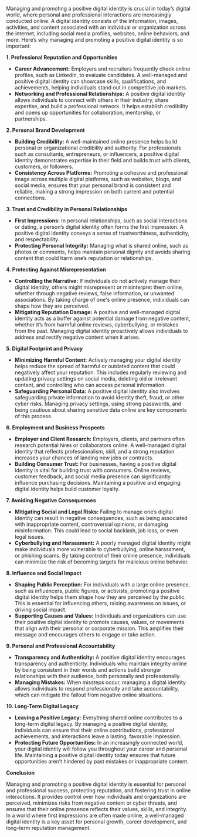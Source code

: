 Managing and promoting a positive digital identity is crucial in today’s digital world, where personal and professional interactions are increasingly conducted online. A digital identity consists of the information, images, activities, and content associated with an individual or organization across the internet, including social media profiles, websites, online behaviors, and more. Here’s why managing and promoting a positive digital identity is so important:

<b>1. Professional Reputation and Opportunities </b>

* **Career Advancement:** Employers and recruiters frequently check online profiles, such as LinkedIn, to evaluate candidates. A well-managed and positive digital identity can showcase skills, qualifications, and achievements, helping individuals stand out in competitive job markets.
* **Networking and Professional Relationships:** A positive digital identity allows individuals to connect with others in their industry, share expertise, and build a professional network. It helps establish credibility and opens up opportunities for collaboration, mentorship, or partnerships.

<b>2. Personal Brand Development </b>

* **Building Credibility:** A well-maintained online presence helps build personal or organizational credibility and authority. For professionals such as consultants, entrepreneurs, or influencers, a positive digital identity demonstrates expertise in their field and builds trust with clients, customers, or followers.
* **Consistency Across Platforms:** Promoting a cohesive and professional image across multiple digital platforms, such as websites, blogs, and social media, ensures that your personal brand is consistent and reliable, making a strong impression on both current and potential connections.

<b>3. Trust and Credibility in Personal Relationships </b>

* **First Impressions:** In personal relationships, such as social interactions or dating, a person’s digital identity often forms the first impression. A positive digital identity conveys a sense of trustworthiness, authenticity, and respectability.
* **Protecting Personal Integrity:** Managing what is shared online, such as photos or comments, helps maintain personal dignity and avoids sharing content that could harm one’s reputation or relationships.

<b>4. Protecting Against Misrepresentation </b>

* **Controlling the Narrative:** If individuals do not actively manage their digital identity, others might misrepresent or misinterpret them online, whether through negative reviews, false information, or unwanted associations. By taking charge of one's online presence, individuals can shape how they are perceived.
* **Mitigating Reputation Damage:** A positive and well-managed digital identity acts as a buffer against potential damage from negative content, whether it’s from harmful online reviews, cyberbullying, or mistakes from the past. Managing digital identity proactively allows individuals to address and rectify negative content when it arises.

<b>5. Digital Footprint and Privacy </b>

* **Minimizing Harmful Content:** Actively managing your digital identity helps reduce the spread of harmful or outdated content that could negatively affect your reputation. This includes regularly reviewing and updating privacy settings on social media, deleting old or irrelevant content, and controlling who can access personal information.
* **Safeguarding Personal Data:** A positive digital identity also involves safeguarding private information to avoid identity theft, fraud, or other cyber risks. Managing privacy settings, using strong passwords, and being cautious about sharing sensitive data online are key components of this process.

<b>6. Employment and Business Prospects </b>

* **Employer and Client Research:** Employers, clients, and partners often research potential hires or collaborators online. A well-managed digital identity that reflects professionalism, skill, and a strong reputation increases your chances of landing new jobs or contracts.
* **Building Consumer Trust:** For businesses, having a positive digital identity is vital for building trust with consumers. Online reviews, customer feedback, and social media presence can significantly influence purchasing decisions. Maintaining a positive and engaging digital identity helps build customer loyalty.

<b>7. Avoiding Negative Consequences </b>

* **Mitigating Social and Legal Risks:** Failing to manage one’s digital identity can result in negative consequences, such as being associated with inappropriate content, controversial opinions, or damaging misinformation. This could lead to social backlash, job loss, or even legal issues.
* **Cyberbullying and Harassment:** A poorly managed digital identity might make individuals more vulnerable to cyberbullying, online harassment, or phishing scams. By taking control of their online presence, individuals can minimize the risk of becoming targets for malicious online behavior.

<b>8. Influence and Social Impact </b>

* **Shaping Public Perception:** For individuals with a large online presence, such as influencers, public figures, or activists, promoting a positive digital identity helps them shape how they are perceived by the public. This is essential for influencing others, raising awareness on issues, or driving social impact.
* **Supporting Causes and Values:** Individuals and organizations can use their positive digital identity to promote causes, values, or movements that align with their personal or corporate mission. This amplifies their message and encourages others to engage or take action.

<b>9. Personal and Professional Accountability </b>

* **Transparency and Authenticity:** A positive digital identity encourages transparency and authenticity. Individuals who maintain integrity online by being consistent in their words and actions build stronger relationships with their audience, both personally and professionally.
* **Managing Mistakes:** When missteps occur, managing a digital identity allows individuals to respond professionally and take accountability, which can mitigate the fallout from negative online situations.

<b>10. Long-Term Digital Legacy </b>

* **Leaving a Positive Legacy:** Everything shared online contributes to a long-term digital legacy. By managing a positive digital identity, individuals can ensure that their online contributions, professional achievements, and interactions leave a lasting, favorable impression.
* **Protecting Future Opportunities:** In an increasingly connected world, your digital identity will follow you throughout your career and personal life. Maintaining a positive digital identity today ensures that future opportunities aren’t hindered by past mistakes or inappropriate content.

<b>Conclusion </b>

Managing and promoting a positive digital identity is essential for personal and professional success, protecting reputation, and fostering trust in online interactions. It provides control over how individuals and organizations are perceived, minimizes risks from negative content or cyber threats, and ensures that their online presence reflects their values, skills, and integrity. In a world where first impressions are often made online, a well-managed digital identity is a key asset for personal growth, career development, and long-term reputation management.






